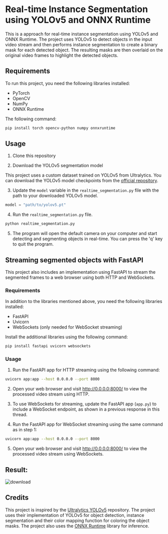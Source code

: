 # Real-time Instance Segmentation using YOLOv5 and ONNX Runtime

This is a approach for real-time instance segmentation using YOLOv5 and ONNX Runtime. The project uses YOLOv5 to detect objects in the input video stream and then performs instance segmentation to create a binary mask for each detected object. The resulting masks are then overlaid on the original video frames to highlight the detected objects.

## Requirements

To run this project, you need the following libraries installed:

- PyTorch
- OpenCV
- NumPy
- ONNX Runtime

The following command:

```bash
pip install torch opencv-python numpy onnxruntime
```

## Usage

1. Clone this repository

2. Download the YOLOv5 segmentation model

This project uses a custom dataset trained on YOLOv5 from Ultralytics. You can download the YOLOv5 model checkpoints from the [official repository](https://github.com/ultralytics/yolov5#pretrained-checkpoints).

3. Update the `model` variable in the `realtime_segmentation.py` file with the path to your downloaded YOLOv5 model.

```python
model = "path/to/yolov5.pt"
```

4. Run the `realtime_segmentation.py` file.

```bash
python realtime_segmentation.py
```

5. The program will open the default camera on your computer and start detecting and segmenting objects in real-time. You can press the 'q' key to quit the program.

## Streaming segmented objects with FastAPI

This project also includes an implementation using FastAPI to stream the segmented frames to a web browser using both HTTP and WebSockets.

### Requirements

In addition to the libraries mentioned above, you need the following libraries installed:

- FastAPI
- Uvicorn
- WebSockets (only needed for WebSocket streaming)

Install the additional libraries using the following command:

```bash
pip install fastapi uvicorn websockets
```

### Usage

1. Run the FastAPI app for HTTP streaming using the following command:

```bash
uvicorn app:app --host 0.0.0.0 --port 8000
```

2. Open your web browser and visit http://0.0.0.0:8000/ to view the processed video stream using HTTP.

3. To use WebSockets for streaming, update the FastAPI app (`app.py`) to include a WebSocket endpoint, as shown in a previous response in this thread.

4. Run the FastAPI app for WebSocket streaming using the same command as in step 1:

```bash
uvicorn app:app --host 0.0.0.0 --port 8000
```

5. Open your web browser and visit http://0.0.0.0:8000/ to view the processed video stream using WebSockets.

## Result:

![download](https://user-images.githubusercontent.com/92146886/219335892-86fc877f-8526-4ce0-beab-c36e391a2dc6.jpeg)

## Credits

This project is inspired by the [Ultralytics YOLOv5](https://github.com/ultralytics/yolov5) repository. The project uses their implementation of YOLOv5 for object detection, instance segmentation and their color mapping function for coloring the object masks. The project also uses the [ONNX Runtime](https://github.com/microsoft/onnxruntime) library for inference.

